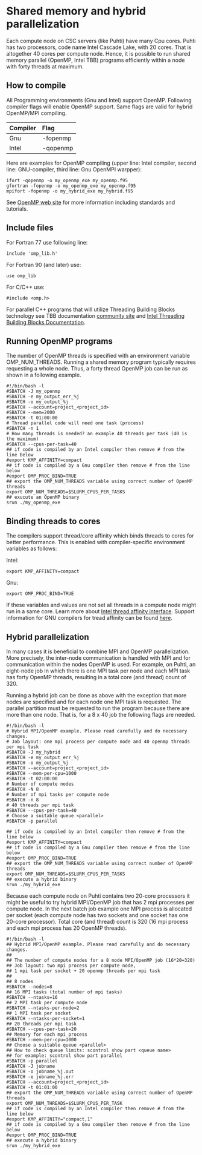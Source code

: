 # Shared memory and hybrid parallelization

Each compute node on CSC servers (like Puhti) have many Cpu cores. Puhti has two processors, code name Intel Cascade Lake, with 20 cores. That is altogether 40 cores per compute node. Hence, it is possible to run shared memory parallel (OpenMP, Intel TBB) programs efficiently within a node with forty threads at maximum. 

## How to compile

All Programming environments (Gnu and Intel) support OpenMP. Following compiler flags will enable OpenMP support. Same flags are valid for hybrid OpenMP/MPI compiling.

| Compiler  | Flag |
| :------------- |:-------------|
| Gnu | -fopenmp |
|  Intel | -qopenmp |

Here are examples for OpenMP compiling (upper line: Intel compiler, second line: GNU-compiler, third line: Gnu OpenMPI warpper):

```
ifort -qopenmp -o my_openmp_exe my_openmp.f95
gfortran -fopenmp -o my_openmp_exe my_openmp.f95
mpifort -fopenmp -o my_hybrid_exe my_hybrid.f95
```
See [OpenMP web site](https://www.openmp.org/) for more information including standards and tutorials.

## Include files

For Fortran 77 use following line:
```
include 'omp_lib.h'
```
For Fortran 90 (and later) use:

```
use omp_lib
```

For C/C++ use:

```
#include <omp.h>
```

For parallel C++ programs that will utilize Threading Building Blocks technology see TBB documentation [community site](https://www.threadingbuildingblocks.org/) and [Intel Threading Building Blocks Documentation](https://software.intel.com/en-us/tbb-documentation). 

## Running OpenMP programs

The number of OpenMP threads is specified with an environment variable OMP_NUM_THREADS. Running a shared memory program typically requires requesting a whole node. Thus, a forty thread OpenMP job can be run as shown in a following example.

```
#!/bin/bash -l
#SBATCH -J my_openmp
#SBATCH -e my_output_err_%j
#SBATCH -o my_output_%j
#SBATCH --account=project_<project_id>
#SBATCH --mem=2000
#SBATCH -t 01:00:00
# Thread parallel code will need one task (process)
#SBATCH -n 1
# How many threads is needed? an example 40 threads per task (40 is the maximum)
#SBATCH --cpus-per-task=40
## if code is compiled by an Intel compiler then remove # from the line below 
#export KMP_AFFINITY=compact
## if code is compiled by a Gnu compiler then remove # from the line below
#export OMP_PROC_BIND=TRUE
## export the OMP_NUM_THREADS variable using correct number of OpenMP threads
export OMP_NUM_THREADS=$SLURM_CPUS_PER_TASKS
## exucute an OpenMP binary
srun ./my_openmp_exe

```
## Binding threads to cores

The compilers support thread/core affinity which binds threads to cores for better performance. This is enabled with compiler-specific environment variables as follows:

Intel:

```
export KMP_AFFINITY=compact
```

Gnu:

```
export OMP_PROC_BIND=TRUE
```
If these variables and values are not set all threads in a compute node might run in a same core.
Learn more about [Intel thread affinity interface](https://software.intel.com/en-us/cpp-compiler-developer-guide-and-reference-thread-affinity-interface-linux-and-windows). Support information for GNU compilers for tread affinity can be found [here](https://gcc.gnu.org/onlinedocs/libgomp/GOMP_005fCPU_005fAFFINITY.html#GOMP_005fCPU_005fAFFINITY).

## Hybrid parallelization
In many cases it is beneficial to combine MPI and OpenMP parallelization. More precisely, the inter-node communication is handled with MPI and for communication within the nodes OpenMP is used. For example, on Puhti, an eight-node job in which there is one MPI task per node and each MPI task has forty OpenMP threads, resulting in a total core (and thread) count of 320.

Running a hybrid job can be done as above with the exception that more nodes are specified and for each node one MPI task is requested. The parallel partition must be requested to run the program because there are more than one node. That is, for a 8 x 40 job the following flags are needed.

```
#!/bin/bash -l
# Hybrid MPI/OpenMP example. Please read carefully and do necessary changes.
# Job layout: one mpi process per compute node and 40 openmp threads per mpi task
#SBATCH -J my_hybrid
#SBATCH -e my_output_err_%j
#SBATCH -o my_output_%j
#SBATCH --account=project_<project_id>
#SBATCH --mem-per-cpu=1000
#SBATCH -t 02:00:00
# Number of compute nodes
#SBATCH -N 8
# Number of mpi tasks per compute node
#SBATCH -n 8
# 40 threads per mpi task
#SBATCH --cpus-per-task=40
# Choose a suitable queue <parallel>
#SBATCH -p parallel

## if code is compiled by an Intel compiler then remove # from the line below 
#export KMP_AFFINITY=compact
## if code is compiled by a Gnu compiler then remove # from the line below
#export OMP_PROC_BIND=TRUE
## export the OMP_NUM_THREADS variable using correct number of OpenMP threads
export OMP_NUM_THREADS=$SLURM_CPUS_PER_TASKS
## execute a hybrid binary
srun ./my_hybrid_exe

```

Because each compute node on Puhti contains two 20-core processors it might be useful to try hybrid MPI/OpenMP job that has 2 mpi processes per compute node. In the next batch job example one MPI process is allocated per socket (each compute node has two sockets and one socket has one 20-core processor). Total core (and thread) count is 320 (16 mpi process and each mpi process has 20 OpenMP threads).
 
```
#!/bin/bash -l
## Hybrid MPI/OpenMP example. Please read carefully and do necessary changes.
## 
## The number of compute nodes for a 8 node MPI/OpenMP job (16*20=320)
## Job layout: two mpi process per compute node, 
## 1 mpi task per socket + 20 openmp threads per mpi task
## 
## 8 nodes
#SBATCH --nodes=8
## 16 MPI tasks (total number of mpi tasks)
#SBATCH --ntasks=16
## 2 MPI task per compute node
#SBATCH --ntasks-per-node=2
## 1 MPI task per socket
#SBATCH --ntasks-per-socket=1
## 20 threads per mpi task
#SBATCH --cpus-per-task=20
## Memory for each mpi process
#SBATCH --mem-per-cpu=1000
## Choose a suitable queue <parallel>
## How to check queue limits: scontrol show part <queue name>
## for example: scontrol show part parallel
#SBATCH -p parallel
#SBATCH -J jobname
#SBATCH -o jobname_%j.out
#SBATCH -e jobname_%j.err
#SBATCH --account=project_<project_id>
#SBATCH -t 01:01:00
## export the OMP_NUM_THREADS variable using correct number of OpenMP threads 
export OMP_NUM_THREADS=$SLURM_CPUS_PER_TASK
## if code is compiled by an Intel compiler then remove # from the line below 
#export KMP_AFFINITY="compact,1"
## if code is compiled by a Gnu compiler then remove # from the line below
#export OMP_PROC_BIND=TRUE
## execute a hybrid binary
srun ./my_hybrid_exe

```

